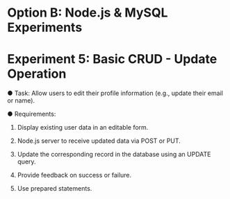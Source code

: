 # Option B: Node.js & MySQL Experiments

# Experiment 5: Basic CRUD - Update Operation

● Task: Allow users to edit their profile information (e.g., update their email or name).

● Requirements:

1. Display existing user data in an editable form.

2. Node.js server to receive updated data via POST or PUT.

3. Update the corresponding record in the database using an UPDATE query.

4. Provide feedback on success or failure.

5. Use prepared statements.
